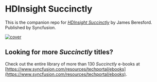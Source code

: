 # HDInsight Succinctly
This is the companion repo for [*HDInsight Succinctly*](https://www.syncfusion.com/resources/techportal/details/ebooks/hdinsight) by James Beresford. Published by Syncfusion.

[![cover](https://github.com/SyncfusionSuccinctlyE-Books/HDInsight-Succinctly/blob/master/cover.png)](https://www.syncfusion.com/resources/techportal/details/ebooks/hdinsight)

## Looking for more _Succinctly_ titles?

Check out the entire library of more than 130 _Succinctly_ e-books at [https://www.syncfusion.com/resources/techportal/ebooks](https://www.syncfusion.com/resources/techportal/ebooks).